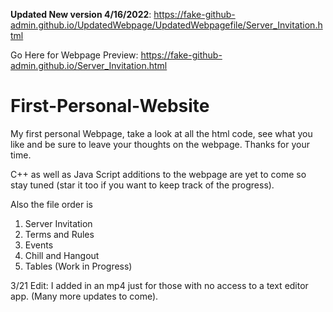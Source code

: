 **Updated New version 4/16/2022**: https://fake-github-admin.github.io/UpdatedWebpage/UpdatedWebpagefile/Server_Invitation.html



Go Here for Webpage Preview: https://fake-github-admin.github.io/Server_Invitation.html

# First-Personal-Website
My first personal Webpage, take a look at all the html code, see what you like and be sure to leave your thoughts on the webpage.
Thanks for your time.

C++ as well as Java Script additions to the webpage are yet to come so stay tuned (star it too if you want to keep track of the progress).

Also the file order is
1. Server Invitation 
2. Terms and Rules
3. Events
4. Chill and Hangout
5. Tables (Work in Progress)

3/21 Edit: I added in an mp4 just for those with no access to a text editor app. (Many more updates to come).
